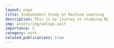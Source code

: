 ```yaml
---
layout: page
title: Independent Study on Machine Learning
description: This is my journey to studying ML
img: assets/img/umlogo.avif
importance: 2
category: work
related_publications: true
---
```

